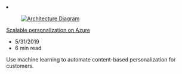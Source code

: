 <!-- This file is automatically generated by build/architectures/build_index.py. Any updates will be lost. -->

<!-- markdownlint-disable MD033 -->

<li class="grid-item item-column" data-categories="AI + Machine Learning Featured ">
<article class="card">
    <div class="card-header has-margin-bottom-none" aria-hidden="true">
        <figure class="image diagram has-height-175 has-overflow-hidden level">
            <a href="/azure/architecture/example-scenario/ai/scalable-personalization"><img src="/azure/architecture/browse/thumbs/scalable-personalization.png" class="diagram" alt="Architecture Diagram" data-linktype="relative-path"></a>
        </figure>
    </div>
    <div class="card-content">
        <a class="card-content-title has-margin-top-none" href="/azure/architecture/example-scenario/ai/scalable-personalization">
            <p>Scalable personalization on Azure</p>
        </a>
        <ul class="card-content-metadata">
            <li>5/31/2019</li>
            <li>6 min read</li>
        </ul>
        <p class="card-content-description">Use machine learning to automate content-based personalization for customers.</p>
        <div class="bottom-to-top-fade is-hidden-mobile"></div>
    </div>
</article>
</li>
